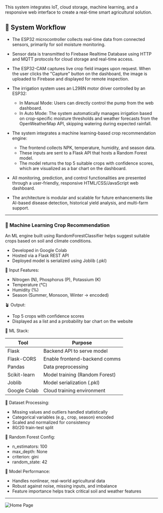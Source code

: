 This system integrates IoT, cloud storage, machine learning, and a responsive web interface to create a real-time smart agricultural solution.

## 🧩 System Workflow

* The ESP32 microcontroller collects real-time data from connected sensors, primarily for soil moisture monitoring.

* Sensor data is transmitted to Firebase Realtime Database using HTTP and MQTT protocols for cloud storage and real-time access.

* The ESP32-CAM captures live crop field images upon request. When the user clicks the "Capture" button on the dashboard, the image is uploaded to Firebase and displayed for remote inspection.

* The irrigation system uses an L298N motor driver controlled by an ESP32:

  * In Manual Mode: Users can directly control the pump from the web dashboard.
  * In Auto Mode: The system automatically manages irrigation based on crop-specific moisture thresholds and weather forecasts from the OpenWeatherMap API, skipping watering during expected rainfall.

* The system integrates a machine learning-based crop recommendation engine:

  * The frontend collects NPK, temperature, humidity, and season data.
  * These inputs are sent to a Flask API that hosts a Random Forest model.
  * The model returns the top 5 suitable crops with confidence scores, which are visualized as a bar chart on the dashboard.

* All monitoring, prediction, and control functionalities are presented through a user-friendly, responsive HTML/CSS/JavaScript web dashboard.

* The architecture is modular and scalable for future enhancements like AI-based disease detection, historical yield analysis, and multi-farm support.

---


### 🤖 Machine Learning Crop Recommendation

An ML engine built using RandomForestClassifier helps suggest suitable crops based on soil and climate conditions.

* Developed in Google Colab
* Hosted via a Flask REST API
* Deployed model is serialized using Joblib (.pkl)

🧠 Input Features:

* Nitrogen (N), Phosphorus (P), Potassium (K)
* Temperature (°C)
* Humidity (%)
* Season (Summer, Monsoon, Winter → encoded)

🪴 Output:

* Top 5 crops with confidence scores
* Displayed as a list and a probability bar chart on the website

🔧 ML Stack:

| Tool         | Purpose                        |
| ------------ | ------------------------------ |
| Flask        | Backend API to serve model     |
| Flask-CORS   | Enable frontend-backend comms  |
| Pandas       | Data preprocessing             |
| Scikit-learn | Model training (Random Forest) |
| Joblib       | Model serialization (.pkl)     |
| Google Colab | Cloud training environment     |

🧪 Dataset Processing:

* Missing values and outliers handled statistically
* Categorical variables (e.g., crop, season) encoded
* Scaled and normalized for consistency
* 80/20 train-test split

🌲 Random Forest Config:

* n\_estimators: 100
* max\_depth: None
* criterion: gini
* random\_state: 42

🎯 Model Performance:

* Handles nonlinear, real-world agricultural data
* Robust against noise, missing inputs, and imbalance
* Feature importance helps track critical soil and weather features

---

![Home Page]([https://user-images.githubusercontent.com/12345678/your-image.png](https://github.com/M-LOGESH/FarmIQ/issues/1#issue-3072931229))



